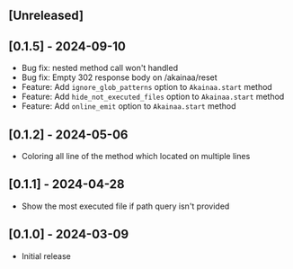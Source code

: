 ## [Unreleased]

## [0.1.5] - 2024-09-10

- Bug fix: nested method call won't handled
- Bug fix: Empty 302 response body on /akainaa/reset
- Feature: Add `ignore_glob_patterns` option to `Akainaa.start` method
- Feature: Add `hide_not_executed_files` option to `Akainaa.start` method
- Feature: Add `online_emit` option to `Akainaa.start` method

## [0.1.2] - 2024-05-06

- Coloring all line of the method which located on multiple lines

## [0.1.1] - 2024-04-28

- Show the most executed file if path query isn't provided

## [0.1.0] - 2024-03-09

- Initial release
